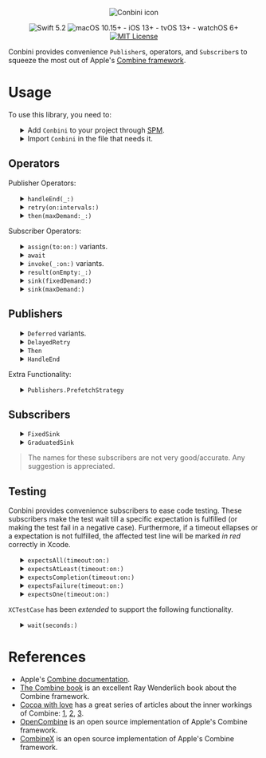 <p align="center">
    <img src="docs/assets/Conbini.svg" alt="Conbini icon"/>
</p>

<p align="center">
    <img src="docs/assets/badges/Swift.svg" alt="Swift 5.2">
    <img src="docs/assets/badges/Apple.svg" alt="macOS 10.15+ - iOS 13+ - tvOS 13+ - watchOS 6+">
    <a href="http://doge.mit-license.org"><img src="docs/assets/badges/License.svg" alt="MIT License"></a>
</p>

Conbini provides convenience `Publisher`s, operators, and `Subscriber`s to squeeze the most out of Apple's [Combine framework](https://developer.apple.com/documentation/combine).

# Usage

To use this library, you need to:

<ul>
<details><summary>Add <code>Conbini</code> to your project through <a href="https://github.com/apple/swift-package-manager/tree/master/Documentation">SPM</a>.</summary><p>

```swift
// swift-tools-version:5.2
import PackageDescription

let package = Package(
    /* Your package name, supported platforms, and generated products go here */
    dependencies: [
        .package(url: "https://github.com/dehesa/package-conbini.git", from: "0.6.2")
    ],
    targets: [
        .target(name: /* Your target name here */, dependencies: ["Conbini"])
    ]
)
```

If you want to use Conbini's [testing](#testing) extension, you need to define the `CONBINI_FOR_TESTING` flag on your SPM targets or testing targets. Conbini testing extensions require `XCTest`, which is not available in runtime on some platforms (such as watchOS), or you may not want to link to such dynamic library (e.g. when building command-line tools).

```swift
targets: [
    .testTarget(name: /* Your target name here */, dependencies: ["Conbini"], swiftSettings: [.define("CONBINI_FOR_TESTING")])
]
```

</p></details>

<details><summary>Import <code>Conbini</code> in the file that needs it.</summary><p>

```swift
import Conbini
```

The testing conveniences depend on [XCTest](https://developer.apple.com/documentation/xctest), which is not available on regular execution. That is why Conbini is offered in two flavors:

-   `import Conbini` includes all code excepts the testing conveniences.
-   `import ConbiniForTesting` includes the testing functionality only.

</p></details>
</ul>

## Operators

Publisher Operators:

<ul>

<details><summary><code>handleEnd(_:)</code></summary><p>

Executes (only once) the provided closure when the publisher completes (whether successfully or with a failure) or when the publisher gets cancelled.

It performs the same operation that the standard `handleEvents(receiveSubscription:receiveOutput:receiveCompletion:receiveCancel:receiveRequest:)` would perform if you add similar closures to `receiveCompletion` and `receiveCancel`.

```swift
let publisher = upstream.handleEnd { (completion) in
    switch completion {
    case .none: // The publisher got cancelled.
    case .finished: // The publisher finished successfully.
    case .failure(let error): // The publisher generated an error.
    }
}
```

</p></details>

<details><summary><code>retry(on:intervals:)</code></summary><p>

Attempts to recreate a failed subscription with the upstream publisher a given amount of times waiting the specified number of seconds between failed attempts.

```swift
let apiCallPublisher.retry(on: queue, intervals: [0.5, 2, 5])
// Same functionality to retry(3), but waiting between attemps 0.5, 2, and 5 seconds after each failed attempt.
```

This operator accept any scheduler conforming to `Scheduler` (e.g. `DispatchQueue`, `RunLoop`, etc). You can also optionally tweak the tolerance and scheduler operations.

</p></details>

<details><summary><code>then(maxDemand:_:)</code></summary><p>

Ignores all values and executes the provided publisher once a successful completion is received. If a failed completion is emitted, it is forwarded downstream.

```swift
let publisher = setConfigurationOnServer.then {
    subscribeToWebsocket.publisher
}
```

This operator optionally lets you control backpressure with its `maxDemand` parameter. The parameter behaves like `flatMap`'s `maxPublishers`, which specifies the maximum demand requested to the upstream at any given time.

</p></details>
</ul>

Subscriber Operators:

<ul>
<details><summary><code>assign(to:on:)</code> variants.</summary><p>

Combine's `assign(to:on:)` operation creates memory cycles when the "on" object also holds the publisher's cancellable. A common situation happens when assigning a value to `self`.

```swift
class CustomObject {
    var value: Int = 0
    var cancellable: AnyCancellable? = nil

    func performOperation() {
        cancellable = numberPublisher.assign(to: \.value, on: self)
    }
}
```

Conbini's `assign(to:onWeak:)` operator points to the given object weakly with the added benefit of cancelling the pipeline when the object is deinitialized.

Conbini also introduces the `assign(to:onUnowned:)` operator which also avoids memory cycles, but uses `unowned` instead.

</p></details>

<details><summary><code>await</code></summary><p>

Wait synchronously for the response of the receiving publisher.

```swift
let publisher = Just("Hello")
    .delay(for: 2, scheduler: DispatchQueue.global())

let greeting = publisher.await
```

The synchronous wait is performed through `DispatchGroup`s. Please, consider where are you using `await`, since the executing queue stops and waits for an answer:
- Never call this property from `DispatchQueue.main` or any other queue who is performing any background tasks.
- Awaiting publishers should never process events in the same queue as the executing queue (or the queue will become stalled).

</p></details>

<details><summary><code>invoke(_:on:)</code> variants.</summary><p>

This operator calls the specified function on the given value/reference passing the upstream value.

```swift
struct Custom {
    func performOperation(_ value: Int) { /* do something */ }
}

let instance = Custom()
let cancellable = [1, 2, 3].publisher.invoke(Custom.performOperation, on: instance)
```

Conbini also offers the variants `invoke(_:onWeak:)` and `invoke(_:onUnowned:)`, which avoid memory cycles on reference types.

</p></details>

<details><summary><code>result(onEmpty:_:)</code></summary><p>

It subscribes to the receiving publisher and executes the provided closure when a value is received. In case of failure, the handler is executed with such failure.

```swift
let cancellable = serverRequest.result { (result) in
    switch result {
    case .success(let value): ...
    case .failure(let error): ...
    }
}
```

The operator lets you optionally generate an error (which will be consumed by your `handler`) for cases where upstream completes without a value.

</p></details>

<details><summary><code>sink(fixedDemand:)</code></summary><p>

It subscribes upstream and request exactly `fixedDemand` values (after which the subscriber completes). The subscriber may receive zero to `fixedDemand` of values before completing, but never more than that.

```swift
let cancellable = upstream.sink(fixedDemand: 5, receiveCompletion: { (completion) in ... }) { (value) in ... }
```

</p></details>

<details><summary><code>sink(maxDemand:)</code></summary><p>

It subscribes upstream requesting `maxDemand` values and always keeping the same backpressure.

```swift
let cancellable = upstream.sink(maxDemand: 3) { (value) in ... }
```

</p></details>
</ul>

## Publishers

<ul>
<details><summary><code>Deferred</code> variants.</summary><p>

These publishers accept a closure that is executed once a _greater-than-zero_ demand is requested. There are several flavors:

<ul>
<details><summary><code>DeferredValue</code> emits a single value and then completes.</summary><p>

The value is not provided/cached, but instead a closure will generate it. The closure is executed once a positive subscription is received.

```swift
let publisher = DeferredValue<Int,CustomError> {
    return intenseProcessing()
}
```

A `Try` variant is also offered, enabling you to `throw` from within the closure. It loses the concrete error type (i.e. it gets converted to `Swift.Error`).

</p></details>

<details><summary><code>DeferredResult</code> forwards downstream a value or a failure depending on the generated <code>Result</code>.</summary><p>

```swift
let publisher = DeferredResult {
    guard someExpression else { return .failure(CustomError()) }
    return .success(someValue)
}
```

</p></details>

<details><summary><code>DeferredComplete</code> forwards a completion event (whether success or failure).</summary><p>

```swift
let publisher = DeferredComplete {
    return errorOrNil
}
```

A `Try` variant is also offered, enabling you to `throw` from within the closure; but it loses the concrete error type (i.e. gets converted to `Swift.Error`).

</p></details>

<details><summary><code>DeferredPassthrough</code> provides a passthrough subject in a closure to be used to send values downstream.</summary><p>

It is similar to wrapping a `Passthrough` subject on a `Deferred` closure, with the diferrence that the `Passthrough` given on the closure is already _wired_ on the publisher chain and can start sending values right away. Also, the memory management is taken care of and every new subscriber receives a new subject (closure re-execution).

```swift
let publisher = DeferredPassthrough { (subject) in
    subject.send(something)
    subject.send(somethingElse)
    subject.send(completion: .finished)
}
```

</p></details>
</ul>

There are several reason for these publishers to exist instead of using other `Combine`-provided closure such as `Just`, `Future`, or `Deferred`:

-   Combine's `Just` forwards a value immediately and each new subscriber always receive the same value.
-   Combine's `Future` executes its closure right away (upon initialization) and then cache the returned value. That value is then forwarded for any future subscription.
    </br>`Deferred...` publishers await for subscriptions and a _greater-than-zero_ demand before executing. This also means, the closure will re-execute for any new subscriber.
-   Combine's `Deferred` has similar functionality to Conbini's, but it only accepts a publisher.
    </br>This becomes annoying when compounding operators.

</p></details>

<details><summary><code>DelayedRetry</code></summary><p>

It provides the functionality of the `retry(on:intervals:)` operator.

</p></details>

<details><summary><code>Then</code></summary><p>

It provides the functionality of the `then` operator.

</p></details>

<details><summary><code>HandleEnd</code></summary><p>

It provides the functionality of the `handleEnd(_:)` operator.

</p></details>
</ul>

Extra Functionality:

<ul>
<details><summary><code>Publishers.PrefetchStrategy</code></summary><p>

It has been extended with a `.fatalError(message:file:line:)` option to stop execution if the buffer is filled. This is useful during development and debugging and for cases when you are sure the buffer will never be filled.

```swift
publisher.buffer(size: 10, prefetch: .keepFull, whenFull: .fatalError())
```

</p></details>
</ul>

## Subscribers

<ul>
<details><summary><code>FixedSink</code></summary><p>

It requests a fixed amount of values upon subscription and once if has received them all it completes/cancel the pipeline.
The values are requested through backpressure, so no more than the allowed amount of values are generated upstream.

```swift
let subscriber = FixedSink(demand: 5) { (value) in ... }
upstream.subscribe(subscriber)
```

</p></details>

<details><summary><code>GraduatedSink</code></summary><p>

It requests a fixed amount of values upon subscription and always keep the same demand by asking one more value upon input reception. The standard `Subscribers.Sink` requests an `.unlimited` amount of values upon subscription. This might not be what we want since some times a control of in-flight values might be desirable (e.g. allowing only _n_ in-flight\* API calls at the same time).

```swift
let subscriber = GraduatedSink(maxDemand: 3) { (value) in ... }
upstream.subscribe(subscriber)
```

</p></details>
</ul>

> The names for these subscribers are not very good/accurate. Any suggestion is appreciated.

## Testing

Conbini provides convenience subscribers to ease code testing. These subscribers make the test wait till a specific expectation is fulfilled (or making the test fail in a negative case). Furthermore, if a timeout ellapses or a expectation is not fulfilled, the affected test line will be marked _in red_ correctly in Xcode.

<ul>

<details><summary><code>expectsAll(timeout:on:)</code></summary><p>

It subscribes to a publisher making the running test wait for zero or more values and a successful completion.

```swift
let emittedValues = publisherChain.expectsAll(timeout: 0.8, on: test)
```

</p></details>

<details><summary><code>expectsAtLeast(timeout:on:)</code></summary><p>

It subscribes to a publisher making the running test wait for at least the provided amount of values. Once the provided amount of values is received, the publisher gets cancelled and the values are returned.

```swift
let emittedValues = publisherChain.expectsAtLeast(values: 5, timeout: 0.8, on: test)
```

This operator/subscriber accepts an optional closure to check every value received.

```swift
let emittedValues = publisherChain.expectsAtLeast(values: 5, timeout: 0.8, on: test) { (value) in
    XCTAssert...
}
```

</p></details>

<details><summary><code>expectsCompletion(timeout:on:)</code></summary><p>

It subscribes to a publisher making the running test wait for a successful completion while ignoring all emitted values.

```swift
publisherChain.expectsCompletion(timeout: 0.8, on: test)
```

</p></details>

<details><summary><code>expectsFailure(timeout:on:)</code></summary><p>

It subscribes to a publisher making the running test wait for a failed completion while ignoring all emitted values.

```swift
publisherChain.expectsFailure(timeout: 0.8, on: test)
```

</p></details>

<details><summary><code>expectsOne(timeout:on:)</code></summary><p>

It subscribes to a publisher making the running test wait for a single value and a successful completion. If more than one value are emitted or the publisher fails, the subscription gets cancelled and the test fails.

```swift
let emittedValue = publisherChain.expectsOne(timeout: 0.8, on: test)
```

</p></details>
</ul>

`XCTestCase` has been _extended_ to support the following functionality.

<ul>
<details><summary><code>wait(seconds:)</code></summary><p>

Locks the receiving test for `interval` amount of seconds.

```swift
final class CustomTests: XCTestCase {
    func testSomething() {
        let subject = PassthroughSubject<Int,Never>()
        let cancellable = subject.sink { print($0) }
        
        let queue = DispatchQueue.main
        queue.asyncAfter(.now() + 1) { subject.send(1) }
        queue.asyncAfter(.now() + 2) { subject.send(2) }

        self.wait(seconds: 3)
        cancellable.cancel()
    }
}
```

</p></details>
</ul>

# References

-   Apple's [Combine documentation](https://developer.apple.com/documentation/combine).
-   [The Combine book](https://store.raywenderlich.com/products/combine-asynchronous-programming-with-swift) is an excellent Ray Wenderlich book about the Combine framework.
-   [Cocoa with love](https://www.cocoawithlove.com) has a great series of articles about the inner workings of Combine: [1](https://www.cocoawithlove.com/blog/twenty-two-short-tests-of-combine-part-1.html), [2](https://www.cocoawithlove.com/blog/twenty-two-short-tests-of-combine-part-2.html), [3](https://www.cocoawithlove.com/blog/twenty-two-short-tests-of-combine-part-3.html).
-   [OpenCombine](https://github.com/broadwaylamb/OpenCombine) is an open source implementation of Apple's Combine framework.
-   [CombineX](https://github.com/cx-org/CombineX) is an open source implementation of Apple's Combine framework.
